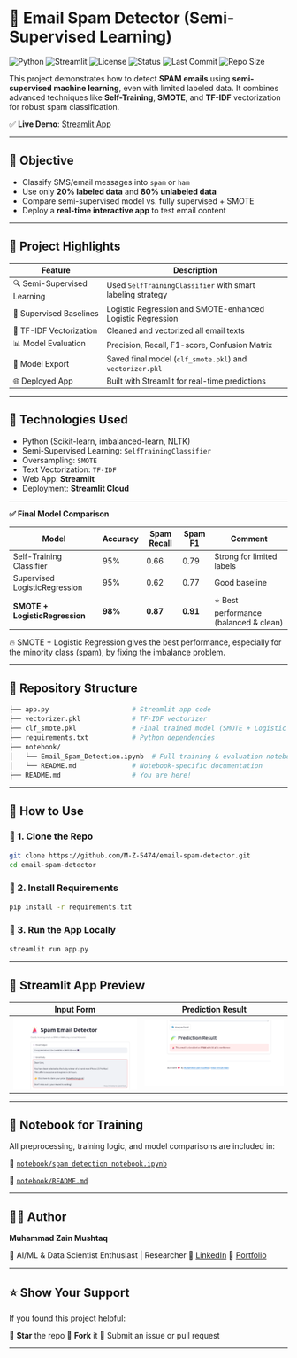 
# 📧 Email Spam Detector (Semi-Supervised Learning)

![Python](https://img.shields.io/badge/Python-3.10-blue?logo=python)
![Streamlit](https://img.shields.io/badge/Built%20with-Streamlit-red?logo=streamlit)
![License](https://img.shields.io/badge/License-MIT-green.svg)
![Status](https://img.shields.io/badge/Status-Deployed-brightgreen)
![Last Commit](https://img.shields.io/github/last-commit/M-Z-5474/email-spam-detector)
![Repo Size](https://img.shields.io/github/repo-size/M-Z-5474/email-spam-detector)



This project demonstrates how to detect **SPAM emails** using **semi-supervised machine learning**, even with limited labeled data. It combines advanced techniques like **Self-Training**, **SMOTE**, and **TF-IDF** vectorization for robust spam classification.

✅ **Live Demo**: [Streamlit App](https://email-spam-detector-9tmtkvxeaqjq8sq4gcvkqp.streamlit.app)

---

## 🎯 Objective

- Classify SMS/email messages into `spam` or `ham`
- Use only **20% labeled data** and **80% unlabeled data**
- Compare semi-supervised model vs. fully supervised + SMOTE
- Deploy a **real-time interactive app** to test email content

---

## 🚀 Project Highlights

| Feature | Description |
|--------|-------------|
| 🔍 Semi-Supervised Learning | Used `SelfTrainingClassifier` with smart labeling strategy |
| 🧪 Supervised Baselines | Logistic Regression and SMOTE-enhanced Logistic Regression |
| 🧠 TF-IDF Vectorization | Cleaned and vectorized all email texts |
| 📊 Model Evaluation | Precision, Recall, F1-score, Confusion Matrix |
| 🧱 Model Export | Saved final model (`clf_smote.pkl`) and `vectorizer.pkl` |
| 🌐 Deployed App | Built with Streamlit for real-time predictions |

---

## 🧠 Technologies Used

- Python (Scikit-learn, imbalanced-learn, NLTK)
- Semi-Supervised Learning: `SelfTrainingClassifier`
- Oversampling: `SMOTE`
- Text Vectorization: `TF-IDF`
- Web App: **Streamlit**
- Deployment: **Streamlit Cloud**

---
**✅ Final Model Comparison**

| Model                          | Accuracy | Spam Recall | Spam F1  | Comment                               |
| ------------------------------ | -------- | ----------- | -------- | ------------------------------------- |
| Self-Training Classifier       | 95%      | 0.66        | 0.79     | Strong for limited labels             |
| Supervised LogisticRegression  | 95%      | 0.62        | 0.77     | Good baseline                         |
| **SMOTE + LogisticRegression** | **98%**  | **0.87**    | **0.91** | ⭐ Best performance (balanced & clean) |


🔥 SMOTE + Logistic Regression gives the best performance, especially for the minority class (spam), by fixing the imbalance problem.

---

## 📂 Repository Structure

```bash
├── app.py                     # Streamlit app code
├── vectorizer.pkl             # TF-IDF vectorizer
├── clf_smote.pkl              # Final trained model (SMOTE + Logistic Regression)
├── requirements.txt           # Python dependencies
├── notebook/
│   └── Email_Spam_Detection.ipynb  # Full training & evaluation notebook
│   └── README.md              # Notebook-specific documentation
├── README.md                  # You are here!
````

---

## 🧪 How to Use

### 🔹 1. Clone the Repo

```bash
git clone https://github.com/M-Z-5474/email-spam-detector.git
cd email-spam-detector
```

### 🔹 2. Install Requirements

```bash
pip install -r requirements.txt
```

### 🔹 3. Run the App Locally

```bash
streamlit run app.py
```

---

## 📸 Streamlit App Preview

| Input Form | Prediction Result |
|------------|------------------|
| ![form](https://raw.githubusercontent.com/M-Z-5474/email-spam-detector/main/assets/input_form.png) | ![result](https://raw.githubusercontent.com/M-Z-5474/email-spam-detector/main/assets/prediction_result.png) |

---

## 📓 Notebook for Training

All preprocessing, training logic, and model comparisons are included in:

📁 [`notebook/spam_detection_notebook.ipynb`](notebook/spam_detection_notebook.ipynb)

📄 [`notebook/README.md`](notebook/README.md)

---

## 🧑‍💻 Author

**Muhammad Zain Mushtaq**

📍 AI/ML & Data Scientist Enthusiast | Researcher 
🔗 [LinkedIn](https://www.linkedin.com/in/muhammad-zain-m-a75163358)
💼 [Portfolio](https://github.com/M-Z-5474)

---

## ⭐ Show Your Support

If you found this project helpful:

🌟 **Star** the repo
🔁 **Fork** it
🐞 Submit an issue or pull request

---


